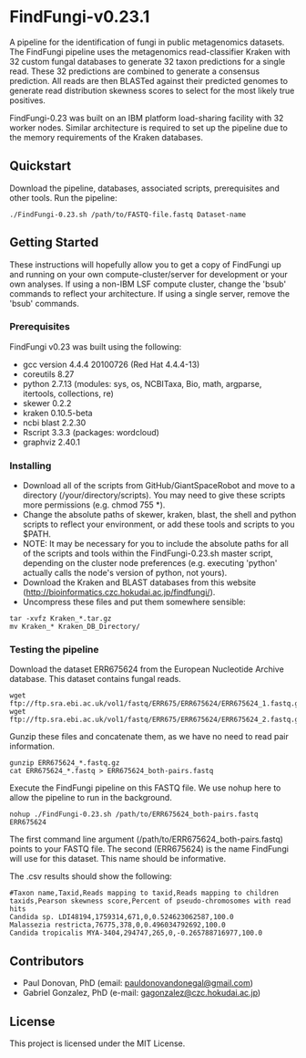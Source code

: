 # FindFungi-v0.23.1

A pipeline for the identification of fungi in public metagenomics datasets.
The FindFungi pipeline uses the metagenomics read-classifier Kraken with 32 custom fungal 
databases to generate 32 taxon predictions for a single read. These 32 predictions are 
combined to generate a consensus prediction. All reads are then BLASTed against their
predicted genomes to generate read distribution skewness scores to select for the 
most likely true positives.

FindFungi-0.23 was built on an IBM platform load-sharing facility with 32 worker nodes.
Similar architecture is required to set up the pipeline due to the memory requirements of 
the Kraken databases.

## Quickstart

Download the pipeline, databases, associated scripts, prerequisites and other tools. 
Run the pipeline:

```
./FindFungi-0.23.sh /path/to/FASTQ-file.fastq Dataset-name
```

## Getting Started

These instructions will hopefully allow you to get a copy of FindFungi up and running 
on your own compute-cluster/server for development or your own analyses. If using a 
non-IBM LSF compute cluster, change the 'bsub' commands to reflect your architecture.
If using a single server, remove the 'bsub' commands.

### Prerequisites

FindFungi v0.23 was built using the following:

* gcc version 4.4.4 20100726 (Red Hat 4.4.4-13)
* coreutils 8.27
* python 2.7.13 (modules: sys, os, NCBITaxa, Bio, math, argparse, itertools, collections, 
re)
* skewer 0.2.2
* kraken 0.10.5-beta
* ncbi blast 2.2.30
* Rscript 3.3.3 (packages: wordcloud)
* graphviz 2.40.1

### Installing

* Download all of the scripts from GitHub/GiantSpaceRobot and move to a directory 
(/your/directory/scripts). You may need to give these scripts more permissions (e.g. chmod 755 *).
* Change the absolute paths of skewer, kraken, blast, the shell and python scripts to reflect
your environment, or add these tools and scripts to you $PATH.
* NOTE: It may be necessary for you to include the absolute paths for all of the scripts
and tools within the FindFungi-0.23.sh master script, depending on the cluster node
preferences (e.g. executing 'python' actually calls the node's version of python, not yours).
* Download the Kraken and BLAST databases from this website (http://bioinformatics.czc.hokudai.ac.jp/findfungi/).
* Uncompress these files and put them somewhere sensible:

```
tar -xvfz Kraken_*.tar.gz
mv Kraken_* Kraken_DB_Directory/
```

### Testing the pipeline

Download the dataset ERR675624 from the European Nucleotide Archive database. This 
dataset contains fungal reads.

```
wget ftp://ftp.sra.ebi.ac.uk/vol1/fastq/ERR675/ERR675624/ERR675624_1.fastq.gz
wget ftp://ftp.sra.ebi.ac.uk/vol1/fastq/ERR675/ERR675624/ERR675624_2.fastq.gz
```

Gunzip these files and concatenate them, as we have no need to read pair information.

```
gunzip ERR675624_*.fastq.gz
cat ERR675624_*.fastq > ERR675624_both-pairs.fastq
```

Execute the FindFungi pipeline on this FASTQ file. We use nohup here to allow the 
pipeline to run in the background.

```
nohup ./FindFungi-0.23.sh /path/to/ERR675624_both-pairs.fastq ERR675624
```

The first command line argument (/path/to/ERR675624_both-pairs.fastq) points to your FASTQ
file. The second (ERR675624) is the name FindFungi will use for this dataset. This name 
should be informative.

The .csv results should show the following:

```
#Taxon name,Taxid,Reads mapping to taxid,Reads mapping to children taxids,Pearson skewness score,Percent of pseudo-chromosomes with read hits
Candida sp. LDI48194,1759314,671,0,0.524623062587,100.0
Malassezia restricta,76775,378,0,0.496034792692,100.0
Candida tropicalis MYA-3404,294747,265,0,-0.265788716977,100.0
```

## Contributors

* Paul Donovan, PhD (email: pauldonovandonegal@gmail.com)
* Gabriel Gonzalez, PhD (e-mail: gagonzalez@czc.hokudai.ac.jp)

## License

This project is licensed under the MIT License.
